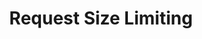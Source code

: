 ---
title: 'Request Size Limiting'
name: 'Request Size Limiting'

content_type: plugin

publisher: kong-inc
description: ''


products:
    - gateway

works_on:
    - on-prem
    - konnect


# topologies:
#    - hybrid
#    - db-less
#    - traditional

icon: request-size-limiting.png
---